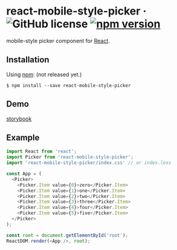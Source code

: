 # react-mobile-style-picker &middot; ![GitHub license](https://img.shields.io/badge/license-MIT-blue.svg) [![npm version](https://img.shields.io/npm/v/react-mobile-style-picker.svg?style=flat)](https://www.npmjs.com/package/react-mobile-style-picker)

mobile-style picker component for [React](https://reactjs.org/).

## Installation

Using [npm](https://www.npmjs.com/): (not released yet.)

    $ npm install --save react-mobile-style-picker
    
## Demo

[storybook](https://vipcxj.github.io/react-mobile-style-picker/)

## Example
    
```javascript
import React from 'react';
import Picker from 'react-mobile-style-picker';
import 'react-mobile-style-picker/index.css' // or index.less

const App = (
  <Picker>
    <Picker.Item value={0}>zero</Picker.Item>
    <Picker.Item value={1}>one</Picker.Item>
    <Picker.Item value={2}>two</Picker.Item>
    <Picker.Item value={3}>three</Picker.Item>
    <Picker.Item value={4}>four</Picker.Item>
    <Picker.Item value={5}>five</Picker.Item>
  </Picker>
);

const root = document.getElementById('root');
ReactDOM.render(<App />, root);

```
